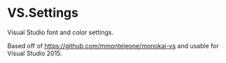 # VS.Settings

Visual Studio font and color settings. 

Based off of https://github.com/mmonteleone/monokai-vs and usable for Visual Studio 2015.